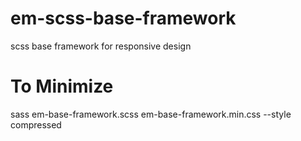 # em-scss-base-framework
scss base framework for responsive design

# To Minimize
sass em-base-framework.scss em-base-framework.min.css --style compressed
